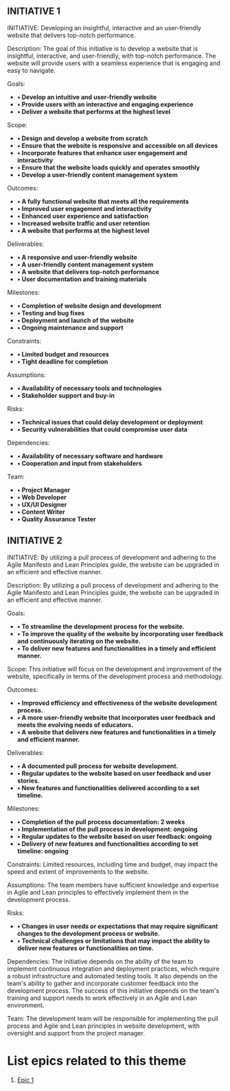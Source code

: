 ## INITIATIVE 1
INITIATIVE: Developing an insightful, interactive and an user-friendly website that delivers top-notch performance.

Description: The goal of this initiative is to develop a website that is insightful, interactive, and user-friendly, with top-notch performance. The website will provide users with a seamless experience that is engaging and easy to navigate.

Goals: 
* **• Develop an intuitive and user-friendly website**
* **• Provide users with an interactive and engaging experience**
* **• Deliver a website that performs at the highest level**

Scope: 
* **• Design and develop a website from scratch**
* **• Ensure that the website is responsive and accessible on all devices**
* **• Incorporate features that enhance user engagement and interactivity**
* **• Ensure that the website loads quickly and operates smoothly**
* **• Develop a user-friendly content management system**

Outcomes: 
* **• A fully functional website that meets all the requirements**
* **• Improved user engagement and interactivity**
* **• Enhanced user experience and satisfaction**
* **• Increased website traffic and user retention**
* **• A website that performs at the highest level**

Deliverables: 
* **• A responsive and user-friendly website**
* **• A user-friendly content management system**
* **• A website that delivers top-notch performance**
* **• User documentation and training materials**

Milestones: 
* **• Completion of website design and development**
* **• Testing and bug fixes**
* **• Deployment and launch of the website**
* **• Ongoing maintenance and support**

Constraints: 
* **• Limited budget and resources**
* **• Tight deadline for completion**

Assumptions: 
* **• Availability of necessary tools and technologies**
* **• Stakeholder support and buy-in**

Risks: 
* **• Technical issues that could delay development or deployment**
* **• Security vulnerabilities that could compromise user data**

Dependencies: 
* **• Availability of necessary software and hardware**
* **• Cooperation and input from stakeholders**

Team: 
* **• Project Manager**
* **• Web Developer**
* **• UX/UI Designer**
* **• Content Writer**
* **• Quality Assurance Tester**

## INITIATIVE 2
INITIATIVE: By utilizing a pull process of development and adhering to the Agile Manifesto and Lean Principles guide, the website can be upgraded in an efficient and effective manner.

Description: By utilizing a pull process of development and adhering to the Agile Manifesto and Lean Principles guide, the website can be upgraded in an efficient and effective manner.

Goals:
* **• To streamline the development process for the website.**
* **• To improve the quality of the website by incorporating user feedback and continuously iterating on the website.**
* **• To deliver new features and functionalities in a timely and efficient manner.**

Scope: This initiative will focus on the development and improvement of the website, specifically in terms of the development process and methodology.

Outcomes:
* **• Improved efficiency and effectiveness of the website development process.**
* **• A more user-friendly website that incorporates user feedback and meets the evolving needs of educators.**
* **• A website that delivers new features and functionalities in a timely and efficient manner.**

Deliverables:
* **• A documented pull process for website development.**
* **• Regular updates to the website based on user feedback and user stories.**
* **• New features and functionalities delivered according to a set timeline.**

Milestones:
* **• Completion of the pull process documentation: 2 weeks**
* **• Implementation of the pull process in development: ongoing**
* **• Regular updates to the website based on user feedback: ongoing**
* **• Delivery of new features and functionalities according to set timeline: ongoing**

Constraints: Limited resources, including time and budget, may impact the speed and extent of improvements to the website.

Assumptions: The team members have sufficient knowledge and expertise in Agile and Lean principles to effectively implement them in the development process.

Risks:
* **• Changes in user needs or expectations that may require significant changes to the development process or website.**
* **• Technical challenges or limitations that may impact the ability to deliver new features or functionalities on time.**

Dependencies: The initiative depends on the ability of the team to implement continuous integration and deployment practices, which require a robust infrastructure and automated testing tools. It also depends on the team's ability to gather and incorporate customer feedback into the development process. The success of this initiative depends on the team's training and support needs to work effectively in an Agile and Lean environment.

Team: The development team will be responsible for implementing the pull process and Agile and Lean principles in website development, with oversight and support from the project manager.





# List epics related to this theme
1. [Epic 1](documentation/templates/theme/initiatives/epics/epic_template.md)